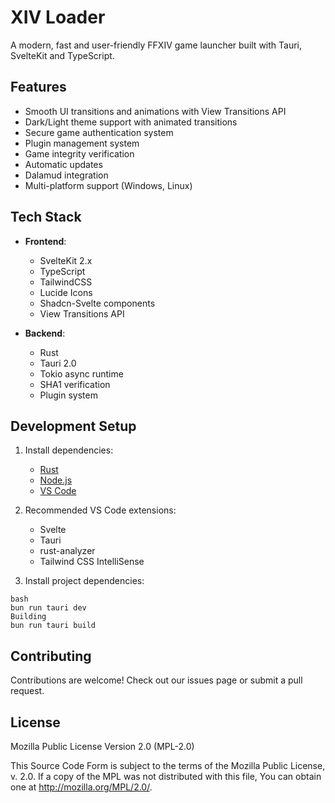 # XIV Loader

A modern, fast and user-friendly FFXIV game launcher built with Tauri, SvelteKit and TypeScript.


## Features

- Smooth UI transitions and animations with View Transitions API
- Dark/Light theme support with animated transitions
- Secure game authentication system
- Plugin management system
- Game integrity verification
- Automatic updates
- Dalamud integration
- Multi-platform support (Windows, Linux)

## Tech Stack

- **Frontend**: 
  - SvelteKit 2.x
  - TypeScript
  - TailwindCSS
  - Lucide Icons
  - Shadcn-Svelte components
  - View Transitions API

- **Backend**: 
  - Rust
  - Tauri 2.0
  - Tokio async runtime
  - SHA1 verification
  - Plugin system

## Development Setup

1. Install dependencies:
   - [Rust](https://rustup.rs/)
   - [Node.js](https://nodejs.org/)
   - [VS Code](https://code.visualstudio.com/)

2. Recommended VS Code extensions:
   - Svelte
   - Tauri
   - rust-analyzer
   - Tailwind CSS IntelliSense

3. Install project dependencies:
```
bash
bun run tauri dev
Building
bun run tauri build

```
## Contributing

Contributions are welcome! Check out our issues page or submit a pull request.

## License
Mozilla Public License Version 2.0 (MPL-2.0)

This Source Code Form is subject to the terms of the Mozilla Public License, v. 2.0. If a copy of the MPL was not distributed with this file, You can obtain one at http://mozilla.org/MPL/2.0/.